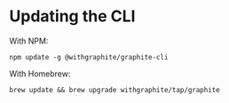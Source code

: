 # Updating the CLI

With NPM:

```
npm update -g @withgraphite/graphite-cli
```

With Homebrew:

```
brew update && brew upgrade withgraphite/tap/graphite
```
